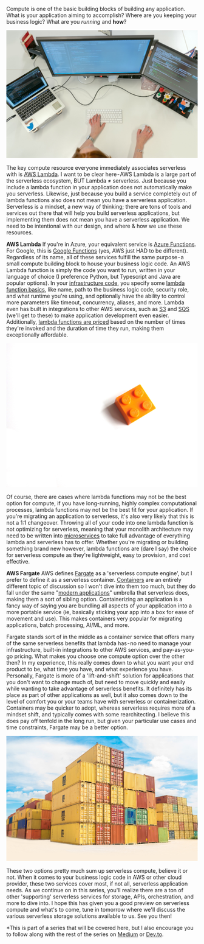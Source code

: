 Compute is one of the basic building blocks of building any application. What is your application aiming to accomplish? Where are you keeping your business logic? What are you _running_ and **how**?

![Woman at computer. Image via Unsplash.](images/day71-1.jpg)

The key compute resource everyone immediately associates serverless with is [AWS Lambda](https://aws.amazon.com/lambda/). I want to be clear here - AWS Lambda is a large part of the serverless ecosystem, BUT Lambda ≠ serverless. Just because you include a lambda function in your application does not automatically make you serverless. Likewise, just because you build a service completely out of lambda functions also does not mean you have a serverless application. Serverless is a mindset, a new way of thinking; there are tons of tools and services out there that will help you build serverless applications, but implementing them does not mean you have a serverless application. We need to be intentional with our design, and where & how we use these resources.

**AWS Lambda**
If you're in Azure, your equivalent service is [Azure Functions](https://learn.microsoft.com/en-us/azure/azure-functions/). For Google, this is [Google Functions](https://cloud.google.com/functions) (yes, AWS just HAD to be different). Regardless of its name, all of these services fulfill the same purpose - a small compute building block to house your business logic code. An AWS Lambda function is simply the code you want to run, written in your language of choice (I preference Python, but Typescript and Java are popular options). In your [infrastructure code](https://learn.microsoft.com/en-us/devops/deliver/what-is-infrastructure-as-code#:~:text=Infrastructure%20as%20code%20(IaC)%20uses,load%20balancers%2C%20and%20connection%20topologies.), you specify some [lambda function basics](https://awscli.amazonaws.com/v2/documentation/api/latest/reference/lambda/create-function.html?highlight=create%20lambda%20function), like name, path to the business logic code, security role, and what runtime you're using, and optionally have the ability to control more parameters like timeout, concurrency, aliases, and more. Lambda even has built in integrations to other AWS services, such as [S3](https://aws.amazon.com/s3/) and [SQS](https://aws.amazon.com/sqs/) (we'll get to these) to make application development even easier. Additionally, [lambda functions are priced](https://aws.amazon.com/lambda/pricing/) based on the number of times they're invoked and the duration of time they run, making them exceptionally affordable.


![Lambda is one single building block of a larger application. Image via Unsplash.](images/day71-3.jpg)

Of course, there are cases where lambda functions may not be the best option for compute, if you have long-running, highly complex computational processes, lambda functions may not be the best fit for your application. If you're migrating an application to serverless, it's also very likely that this is not a 1:1 changeover. Throwing all of your code into one lambda function is not optimizing for serverless, meaning that your monolith architecture may need to be written into [microservices](https://aws.amazon.com/microservices/) to take full advantage of everything lambda and serverless has to offer. Whether you're migrating or building something brand new however, lambda functions are (dare I say) the choice for serverless compute as they're lightweight, easy to provision, and cost effective.

**AWS Fargate**
AWS defines [Fargate](https://docs.aws.amazon.com/AmazonECS/latest/userguide/what-is-fargate.html) as a 'serverless compute engine', but I prefer to define it as a serverless container. [Containers](https://aws.amazon.com/containers/services/) are an entirely different topic of discussion so I won't dive into them too much, but they do fall under the same "[modern applications](https://aws.amazon.com/modern-apps/)" umbrella that serverless does, making them a sort of sibling option. Containerizing an application is a fancy way of saying you are bundling all aspects of your application into a more portable service (ie, basically sticking your app into a box for ease of movement and use). This makes containers very popular for migrating applications, batch processing, AI/ML, and more.

Fargate stands sort of in the middle as a container service that offers many of the same serverless benefits that lambda has - no need to manage your infrastructure, built-in integrations to other AWS services, and pay-as-you-go pricing. What makes you choose one compute option over the other then? In my experience, this really comes down to what you want your end product to be, what time you have, and what experience you have. Personally, Fargate is more of a 'lift-and-shift' solution for applications that you don't want to change much of, but need to move quickly and easily while wanting to take advantage of serverless benefits. It definitely has its place as part of other applications as well, but it also comes down to the level of comfort you or your teams have with serverless or containerization. Containers may be quicker to adopt, whereas serverless requires more of a mindset shift, and typically comes with some rearchitecting. I believe this does pay off tenfold in the long run, but given your particular use cases and time constraints, Fargate may be a better option.


![Fargate is a serverless container service. Image via Unsplash.](images/day71-2.jpg)

These two options pretty much sum up serverless compute, believe it or not. When it comes to your business logic code in AWS or other cloud provider, these two services cover most, if not all, serverless application needs. As we continue on in this series, you'll realize there are a ton of other 'supporting' serverless services for storage, APIs, orchestration, and more to dive into. I hope this has given you a good preview on serverless compute and what's to come, tune in tomorrow where we'll discuss the various serverless storage solutions available to us. See you then!

*This is part of a series that will be covered here, but I also encourage you to follow along with the rest of the series on [Medium](https://kristiperreault.medium.com/serverless-compute-b19df2ea0935) or [Dev.to](https://dev.to/aws-heroes/serverless-compute-3bgo).
